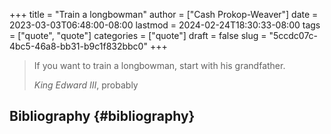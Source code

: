 +++
title = "Train a longbowman"
author = ["Cash Prokop-Weaver"]
date = 2023-03-03T06:48:00-08:00
lastmod = 2024-02-24T18:30:33-08:00
tags = ["quote", "quote"]
categories = ["quote"]
draft = false
slug = "5ccdc07c-4bc5-46a8-bb31-b9c1f832bbc0"
+++

> If you want to train a longbowman, start with his grandfather.
>
> _King Edward III_, probably


## Bibliography {#bibliography}

<style>.csl-entry{text-indent: -1.5em; margin-left: 1.5em;}</style><div class="csl-bib-body">
</div>
